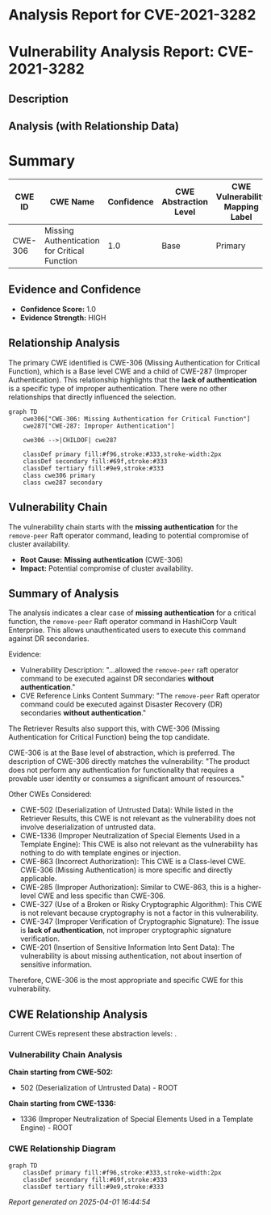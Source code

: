 # Analysis Report for CVE-2021-3282

# Vulnerability Analysis Report: CVE-2021-3282

## Description



## Analysis (with Relationship Data)

# Summary
| CWE ID | CWE Name | Confidence | CWE Abstraction Level | CWE Vulnerability Mapping Label | CWE-Vulnerability Mapping Notes |
|---|---|---|---|---|---|
| CWE-306 | Missing Authentication for Critical Function | 1.0 | Base | Primary | Allowed |

## Evidence and Confidence

*   **Confidence Score:** 1.0
*   **Evidence Strength:** HIGH

## Relationship Analysis
The primary CWE identified is CWE-306 (Missing Authentication for Critical Function), which is a Base level CWE and a child of CWE-287 (Improper Authentication). This relationship highlights that the **lack of authentication** is a specific type of improper authentication. There were no other relationships that directly influenced the selection.

```mermaid
graph TD
    cwe306["CWE-306: Missing Authentication for Critical Function"]
    cwe287["CWE-287: Improper Authentication"]
    
    cwe306 -->|CHILDOF| cwe287
    
    classDef primary fill:#f96,stroke:#333,stroke-width:2px
    classDef secondary fill:#69f,stroke:#333
    classDef tertiary fill:#9e9,stroke:#333
    class cwe306 primary
    class cwe287 secondary
```

## Vulnerability Chain
The vulnerability chain starts with the **missing authentication** for the `remove-peer` Raft operator command, leading to potential compromise of cluster availability.
  - **Root Cause:** **Missing authentication** (CWE-306)
  - **Impact:** Potential compromise of cluster availability.

## Summary of Analysis
The analysis indicates a clear case of **missing authentication** for a critical function, the `remove-peer` Raft operator command in HashiCorp Vault Enterprise. This allows unauthenticated users to execute this command against DR secondaries.

Evidence:
- Vulnerability Description: "...allowed the `remove-peer` raft operator command to be executed against DR secondaries **without authentication**."
- CVE Reference Links Content Summary: "The `remove-peer` Raft operator command could be executed against Disaster Recovery (DR) secondaries **without authentication**."

The Retriever Results also support this, with CWE-306 (Missing Authentication for Critical Function) being the top candidate.

CWE-306 is at the Base level of abstraction, which is preferred. The description of CWE-306 directly matches the vulnerability: "The product does not perform any authentication for functionality that requires a provable user identity or consumes a significant amount of resources."

Other CWEs Considered:

*   CWE-502 (Deserialization of Untrusted Data): While listed in the Retriever Results, this CWE is not relevant as the vulnerability does not involve deserialization of untrusted data.
*   CWE-1336 (Improper Neutralization of Special Elements Used in a Template Engine): This CWE is also not relevant as the vulnerability has nothing to do with template engines or injection.
*   CWE-863 (Incorrect Authorization): This CWE is a Class-level CWE. CWE-306 (Missing Authentication) is more specific and directly applicable.
*   CWE-285 (Improper Authorization): Similar to CWE-863, this is a higher-level CWE and less specific than CWE-306.
*   CWE-327 (Use of a Broken or Risky Cryptographic Algorithm): This CWE is not relevant because cryptography is not a factor in this vulnerability.
*   CWE-347 (Improper Verification of Cryptographic Signature): The issue is **lack of authentication**, not improper cryptographic signature verification.
*   CWE-201 (Insertion of Sensitive Information Into Sent Data): The vulnerability is about missing authentication, not about insertion of sensitive information.

Therefore, CWE-306 is the most appropriate and specific CWE for this vulnerability.


## CWE Relationship Analysis

Current CWEs represent these abstraction levels: .


### Vulnerability Chain Analysis

**Chain starting from CWE-502:**
- 502 (Deserialization of Untrusted Data) - ROOT


**Chain starting from CWE-1336:**
- 1336 (Improper Neutralization of Special Elements Used in a Template Engine) - ROOT



### CWE Relationship Diagram

```mermaid
graph TD
    classDef primary fill:#f96,stroke:#333,stroke-width:2px
    classDef secondary fill:#69f,stroke:#333
    classDef tertiary fill:#9e9,stroke:#333
```



*Report generated on 2025-04-01 16:44:54*
